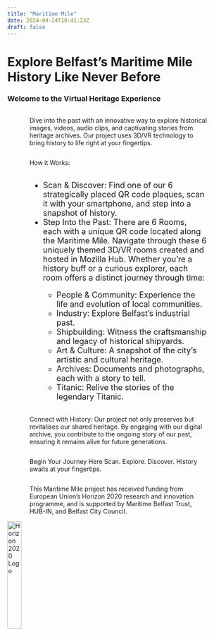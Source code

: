 ```yaml
---
title: "Maritime Mile"
date: 2024-04-24T10:41:23Z
draft: false
---
```


# Explore Belfast’s Maritime Mile History Like Never Before

### Welcome to the Virtual Heritage Experience

<div style="display:flex; flex-direction:column; padding:0 10%;">

Dive into the past with an innovative way to explore historical images, videos, audio clips, and captivating stories from heritage archives. Our project uses 3D/VR technology to bring history to life right at your fingertips.

How it Works:

<ul style="text-align:left; font-size:large">
<li> Scan & Discover: Find one of our 6 strategically placed QR code plaques, scan it with your smartphone, and step into a snapshot of history. </li>
<li> Step Into the Past: There are 6 Rooms, each with a unique QR code located along the Maritime Mile. Navigate through these 6 uniquely themed 3D/VR rooms created and hosted in Mozilla Hub. Whether you’re a history buff or a curious explorer, each room offers a distinct journey through time: </li>
  <ul>
    <li> People & Community: Experience the life and evolution of local communities. </li>
    <li> Industry: Explore Belfast’s industrial past. </li>
    <li> Shipbuilding: Witness the craftsmanship and legacy of historical shipyards. </li>
    <li> Art & Culture: A snapshot of the city’s artistic and cultural heritage. </li>
    <li> Archives: Documents and photographs, each with a story to tell. </li>
    <li> Titanic: Relive the stories of the legendary Titanic. </li>
  </ul>
</ul>

Connect with History:
Our project not only preserves but revitalises our shared heritage. By engaging with our digital archive, you contribute to the ongoing story of our past, ensuring it remains alive for future generations.

Begin Your Journey Here
Scan. Explore. Discover. History awaits at your fingertips.

This Maritime Mile project has received funding from European Union’s Horizon 2020 research and innovation programme, and is supported by Maritime Belfast Trust, HUB-IN, and Belfast City Council.
</div>

<img alt="Horizon 2020 Logo" src="/images/horizon2020.png" style="width:25%;">

